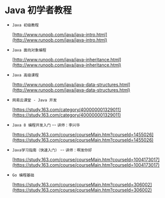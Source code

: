 
# Java 初学者教程

* `Java 初级教程 `

    [http://www.runoob.com/java/java-intro.html](http://www.runoob.com/java/java-intro.html)

* `Java 面向对象编程`

    [http://www.runoob.com/java/java-inheritance.html](http://www.runoob.com/java/java-inheritance.html)

* `Java 高级课程`

    [http://www.runoob.com/java/java-data-structures.html](http://www.runoob.com/java/java-data-structures.html)


* `网易云课堂 - Java 开发`

    [https://study.163.com/category/400000001329011](https://study.163.com/category/400000001329011)

* `Java 8 编程开发入门` -- `讲师：李兴华`

    [https://study.163.com/course/courseMain.htm?courseId=1455026](https://study.163.com/course/courseMain.htm?courseId=1455026)

* `Java学习指南（快速入门）` -- `讲师：啊发你好`

    [https://study.163.com/course/courseMain.htm?courseId=1004173017](https://study.163.com/course/courseMain.htm?courseId=1004173017)

* `Go 编程基础`

    [https://study.163.com/course/courseMain.htm?courseId=306002](https://study.163.com/course/courseMain.htm?courseId=306002)

